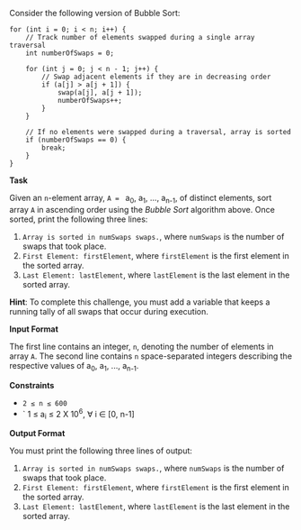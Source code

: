 Consider the following version of Bubble Sort:

```
for (int i = 0; i < n; i++) {
    // Track number of elements swapped during a single array traversal
    int numberOfSwaps = 0;
    
    for (int j = 0; j < n - 1; j++) {
        // Swap adjacent elements if they are in decreasing order
        if (a[j] > a[j + 1]) {
            swap(a[j], a[j + 1]);
            numberOfSwaps++;
        }
    }
    
    // If no elements were swapped during a traversal, array is sorted
    if (numberOfSwaps == 0) {
        break;
    }
}
```

**Task**

Given an `n`-element array, `A = ` a<sub>0</sub>, a<sub>1</sub>, ..., a<sub>n-1</sub>, of distinct elements, sort array `A` in ascending order using the _Bubble Sort_ algorithm above. Once sorted, print the following three lines:

1. `Array is sorted in numSwaps swaps.`, where `numSwaps` is the number of swaps that took place.
2. `First Element: firstElement`, where `firstElement` is the first element in the sorted array.
3. `Last Element: lastElement`, where `lastElement` is the last element in the sorted array.

**Hint**: To complete this challenge, you must add a variable that keeps a running tally of all swaps that occur during execution.

**Input Format**

The first line contains an integer, `n`, denoting the number of elements in array `A`. 
The second line contains `n` space-separated integers describing the respective values of a<sub>0</sub>, a<sub>1</sub>, ..., a<sub>n-1</sub>.

**Constraints**

- ` 2 ≤ n ≤ 600 `
- ` 1 ≤ a<sub>i</sub> ≤ 2 X 10<sup>6</sup>, ∀ i ∈ [0, n-1]

**Output Format**

You must print the following three lines of output:

1. `Array is sorted in numSwaps swaps.`, where `numSwaps` is the number of swaps that took place.
2. `First Element: firstElement`, where `firstElement` is the first element in the sorted array.
3. `Last Element: lastElement`, where `lastElement` is the last element in the sorted array.
